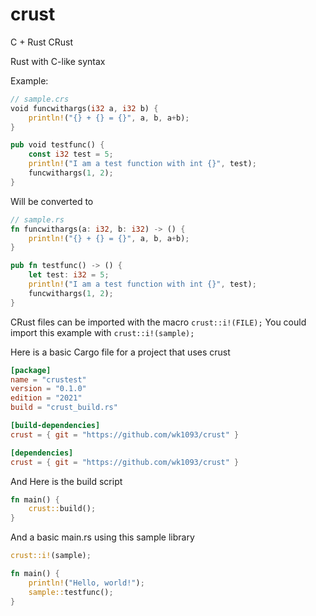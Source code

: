 # crust
C + Rust
CRust

Rust with C-like syntax

Example:
```rust
// sample.crs
void funcwithargs(i32 a, i32 b) {
    println!("{} + {} = {}", a, b, a+b);
}

pub void testfunc() {
    const i32 test = 5;
    println!("I am a test function with int {}", test);
    funcwithargs(1, 2);
}
```
Will be converted to
```rust
// sample.rs
fn funcwithargs(a: i32, b: i32) -> () {
    println!("{} + {} = {}", a, b, a+b);
}

pub fn testfunc() -> () {
    let test: i32 = 5;
    println!("I am a test function with int {}", test);
    funcwithargs(1, 2);
}
```

CRust files can be imported with the macro `crust::i!(FILE);`
You could import this example with `crust::i!(sample);`

Here is a basic Cargo file for a project that uses crust

```toml
[package]
name = "crustest"
version = "0.1.0"
edition = "2021"
build = "crust_build.rs"

[build-dependencies]
crust = { git = "https://github.com/wk1093/crust" }

[dependencies]
crust = { git = "https://github.com/wk1093/crust" }
```

And Here is the build script

```rust
fn main() {
    crust::build();
}
```

And a basic main.rs using this sample library

```rust
crust::i!(sample);

fn main() {
    println!("Hello, world!");
    sample::testfunc();
}
```
